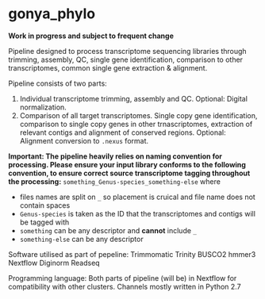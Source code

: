 # gonya_phylo

**Work in progress and subject to frequent change**

Pipeline designed to process transcriptome sequencing libraries through trimming, assembly, QC, single gene identification, comparison to other transcriptomes, common single gene extraction & alignment.

Pipeline consists of two parts:
1) Individual transcriptome trimming, assembly and QC. Optional: Digital normalization.
2) Comparison of all target transcriptomes. Single copy gene identification, comparison to single copy genes in other trnascriptomes, extraction of relevant contigs and alignment of conserved regions. Optional: Alignment conversion to `.nexus` format.

**Important: The pipeline heavily relies on naming convention for processing. Please ensure your input library conforms to the following convention, to ensure correct source transcriptome tagging throughout the processing:**
`something_Genus-species_something-else` where 
- files names are split on `_` so placement is cruical and file name does not contain spaces
- `Genus-species` is taken as the ID that the transcriptomes and contigs will be tagged with
- `something` can be any descriptor and **cannot** include `_`
- `something-else` can be any descriptor


Software utilised as part of pepeline:
Trimmomatic
Trinity
BUSCO2
hmmer3
Nextflow
Diginorm
Readseq

Programming language:
Both parts of pipeline (will be) in Nextflow for compatibility with other clusters. Channels mostly written in Python 2.7

